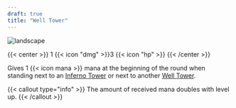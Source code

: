 ```yaml
---
draft: true
title: "Well Tower"
---
```


![landscape](/images/towers/towerS_35.png)

{{< center >}}
1 {{< icon "dmg" >}}3 {{< icon "hp" >}}
{{< /center >}}

Gives 1 {{< icon mana >}} mana at the beginning of the round when standing next to an [Inferno Tower](/towers/inferno-tower) or next to another [Well Tower](/towers/well-tower).

{{< callout type="info" >}}
The amount of received mana doubles with level up.
{{< /callout >}}
